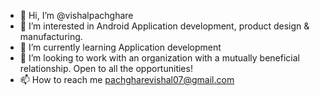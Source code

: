 - 👋 Hi, I’m @vishalpachghare
- 👀 I’m interested in Android Application development, product design & manufacturing.
- 🌱 I’m currently learning Application development 
- 💞 I’m looking to work with an organization with a mutually beneficial relationship. Open to all the opportunities!  
- 📫 How to reach me pachgharevishal07@gmail.com

<!---
vishalpachghare/vishalpachghare is a ✨ special ✨ repository because its `README.md` (this file) appears on your GitHub profile.
You can click the Preview link to take a look at your changes.
--->

